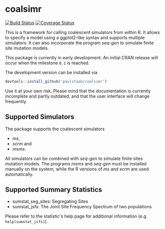 coalsimr
========

[![Build Status](https://travis-ci.org/paulstaab/coalsimr.png?branch=master)](https://travis-ci.org/paulstaab/jaatha) 
[![Coverage Status](https://coveralls.io/repos/paulstaab/coalsimr/badge.svg?branch=master)](https://coveralls.io/r/paulstaab/coalsimr)

This is a framework for calling coalescent simulators from within R. It allows to 
specify a model using a ggplot2-like syntax and supports multiple simulators. It can
also incorporate the program _seq-gen_ to simulate finite site mutation models.

This package is currently in early development. An initial CRAN release will occur when the
milestone `0.1` is reached.

The development version can be installed via

```R
devtools::install_github('paulstaab/coalsimr')
```

Use it at your own risk. Please mind that the documentation is currently incomplete and 
partly outdated, and that the user interface will change frequently. 


Supported Simulators
--------------------
The package supports the coalescent simulators

* _ms_,
* _scrm_ and
* _msms_.

All simulators can be combined with _seq-gen_ to simulate finite sites mutation models.
The programs _msms_ and _seq-gen_ must be installed manually on the system, while the
R versions of _ms_ and _scrm_ are used automatically.


Supported Summary Statistics
----------------------------
* sumstat_seg_sites: Segregating Sites
* sumstat_jsfs: The Joint Site Frequency Spectrum of two populations

Please refer to the statistic's help page for additional information (e.g.
`help(sumstat_jsfs)`).
